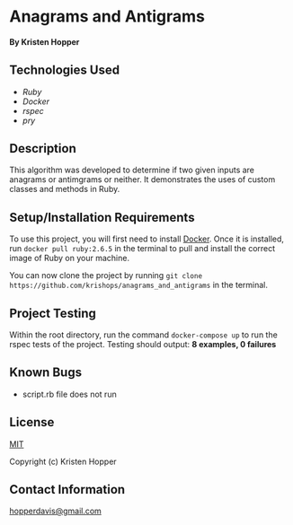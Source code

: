 # Anagrams and Antigrams

#### By Kristen Hopper

## Technologies Used

* _Ruby_
* _Docker_
* _rspec_
* _pry_

## Description

This algorithm was developed to determine if two given inputs are anagrams or antimgrams or neither. It demonstrates the uses of custom classes and methods in Ruby. 

## Setup/Installation Requirements

To use this project, you will first need to install [Docker](https://docs.docker.com/get-docker/). Once it is installed, run `docker pull ruby:2.6.5` in the terminal to pull and install the correct image of Ruby on your machine.

You can now clone the project by running `git clone https://github.com/krishops/anagrams_and_antigrams` in the terminal.

## Project Testing

Within the root directory, run the command `docker-compose up` to run the rspec tests of the project.
Testing should output:
**8 examples, 0 failures**  

## Known Bugs

* script.rb file does not run

## License

[MIT](https://opensource.org/licenses/MIT)

Copyright (c) Kristen Hopper

## Contact Information

hopperdavis@gmail.com
